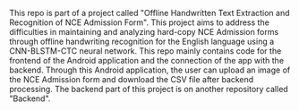 This repo is part of a project called "Offline Handwritten Text Extraction and Recognition of NCE Admission Form". This project aims to address the difficulties in maintaining and analyzing hard-copy NCE Admission forms through offline handwriting recognition for the English language using a CNN-BLSTM-CTC neural network. This repo mainly contains code for the frontend of the Android application and the connection of the app with the backend. Through this Android application, the user can upload an image of the NCE Admission form and download the CSV file after backend processing. The backend part of this project is on another repository called "Backend". 
